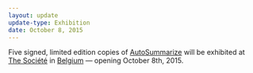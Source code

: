 ```yaml
---
layout: update
update-type: Exhibition
date: October 8, 2015
---
```


Five signed, limited edition copies of <a href="http://www.jason-huff.com/projects/autosummarize">AutoSummarize</a> will be exhibited at <a href="http://www.societe-d-electricite.com/" title="The Société">The Société</a> in <a href="https://www.google.com/maps/place/Rue+Vanderstichelen+106,+1080+Molenbeek-Saint-Jean,+Belgium/@50.8642482,4.3401968,3a,75y,229h,90t/data=!3m7!1e1!3m5!1spLUusF74SgfUEHY88sljKA!2e0!6s%2F%2Fgeo0.ggpht.com%2Fcbk%3Fcb_client%3Dmaps_sv.tactile%26output%3Dthumbnail%26thumb%3D2%26panoid%3DpLUusF74SgfUEHY88sljKA%26w%3D374%26h%3D75%26yaw%3D229%26pitch%3D0%26thumbfov%3D120%26ll%3D50.864248,4.340197!7i13312!8i6656!4m7!1m4!3m3!1s0x47c3c39477841fb9:0xb6b585165c9487d9!2sRue+Vanderstichelen+106,+1080+Molenbeek-Saint-Jean,+Belgium!3b1!3m1!1s0x47c3c39477841fb9:0xb6b585165c9487d9!6m1!1e1">Belgium</a> — opening October 8th, 2015.

